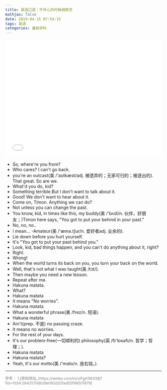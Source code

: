 ```yaml
---
title: 英语口语｜不开心的时候就默念
mathjax: false
date: 2019-04-16 07:54:15
tags: 英语
categories: 基础学科
---
```


<div style="position: relative; width: 100%; height: 0; padding-bottom: 75%;"><iframe 
src="//player.bilibili.com/player.html?aid=49493792&cid=86662748&page=1" scrolling="no" border="0" 
frameborder="no" framespacing="0" allowfullscreen="true" style="position: absolute; width: 100%; 
height: 100%; left: 0; top: 0;"> </iframe></div>

<!--more-->


- So, where're you from?
- Who cares? I can't go back.
- you're an outcast(美 /'aʊtkæst/adj. 被遗弃的；无家可归的；被逐出的). That great. So are we.
- What'd you do, kid?
-  Something terrible.But I don't want to talk about it.
- Good! We don't want to hear about it.
-  Come on, Timon. Anything we can do?
- Not unless you can change the past.
- You know, kid, in times like this, my buddy(美 /'bʌdi/n. 伙伴，好朋友；)Timon here says, "You got to put your behind in your past."
- No, no, no..
- I mean... -Amateur(美 /'æmə.tʃʊr/n. 爱好者adj. 业余的).
-  Lie down before you hurt yourself.
- It's "You got to put your past behind you."
- Look, kid, bad things happen, and you can't do anything about it, right?
- Right.
- Wrong!
- When the world turns its back on you, you turn your back on the world.
- Well, that's not what I was taught(美 /tɔt/).
- Then maybe you need a new lesson.
- Repeat after me.
- Hakuna matata.
- What?
- Hakuna matata 
- It means "No worries".
- Hakuna matata 
- What a wonderful phrase(美 /frez/n. 短语).
- Hakuna matata 
- Ain't(prep. 不是) no passing craze.
- It means no worries.
- For the rest of your days.
- It's our problem-free(一切顺利的) philosophy(英 /fɪ'lɒsəfɪ/n. 哲学；哲理；).
- Hakuna matata
- Hakuna matata?
- Yeah, It's our motto(美 /'mɑto/n. 座右铭，).


<hr/>
<span style="color:gray;font-size:12px">
参考：
1.[原始地址。]https://weibo.com/tv/v/FgA1W338j?fid=1034:2842570db38e192d32fad55f99501879)
</span>
